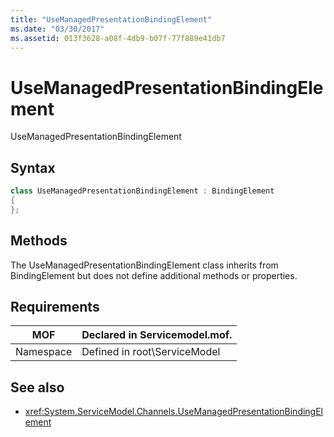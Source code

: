```yaml
---
title: "UseManagedPresentationBindingElement"
ms.date: "03/30/2017"
ms.assetid: 013f3628-a08f-4db9-b07f-77f889e41db7
---
```

# UseManagedPresentationBindingElement
UseManagedPresentationBindingElement  
  
## Syntax  
  
```csharp
class UseManagedPresentationBindingElement : BindingElement  
{  
};  
```  
  
## Methods  
 The UseManagedPresentationBindingElement class inherits from BindingElement but does not define additional methods or properties.  
  
## Requirements  
  
|MOF|Declared in Servicemodel.mof.|  
|---------|-----------------------------------|  
|Namespace|Defined in root\ServiceModel|  
  
## See also

- <xref:System.ServiceModel.Channels.UseManagedPresentationBindingElement>
